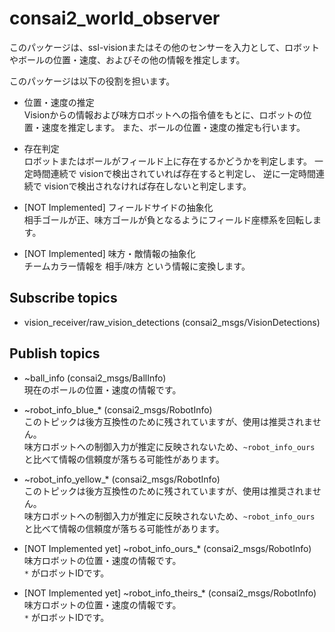 # consai2_world_observer

このパッケージは、ssl-visionまたはその他のセンサーを入力として、ロボットやボールの位置・速度、およびその他の情報を推定します。

このパッケージは以下の役割を担います。

- 位置・速度の推定  
    Visionからの情報および味方ロボットへの指令値をもとに、ロボットの位置・速度を推定します。
    また、ボールの位置・速度の推定も行います。    

- 存在判定  
    ロボットまたはボールがフィールド上に存在するかどうかを判定します。
    一定時間連続で visionで検出されていれば存在すると判定し、
    逆に一定時間連続で visionで検出されなければ存在しないと判定します。

- [NOT Implemented] フィールドサイドの抽象化  
    相手ゴールが正、味方ゴールが負となるようにフィールド座標系を回転します。

- [NOT Implemented] 味方・敵情報の抽象化  
    チームカラー情報を 相手/味方 という情報に変換します。

## Subscribe topics

- vision_receiver/raw_vision_detections (consai2_msgs/VisionDetections)

## Publish topics 

- ~ball_info (consai2_msgs/BallInfo)  
    現在のボールの位置・速度の情報です。

- ~robot_info_blue_* (consai2_msgs/RobotInfo)  
    このトピックは後方互換性のために残されていますが、使用は推奨されません。  
    味方ロボットへの制御入力が推定に反映されないため、`~robot_info_ours` と比べて情報の信頼度が落ちる可能性があります。

- ~robot_info_yellow_* (consai2_msgs/RobotInfo)  
    このトピックは後方互換性のために残されていますが、使用は推奨されません。  
    味方ロボットへの制御入力が推定に反映されないため、`~robot_info_ours` と比べて情報の信頼度が落ちる可能性があります。
 
- [NOT Implemented yet] ~robot_info_ours_* (consai2_msgs/RobotInfo)  
    味方ロボットの位置・速度の情報です。   
    `*` がロボットIDです。

- [NOT Implemented yet] ~robot_info_theirs_* (consai2_msgs/RobotInfo)  
    味方ロボットの位置・速度の情報です。   
    `*` がロボットIDです。

